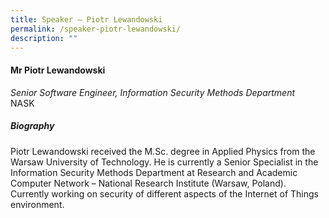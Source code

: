 ```yaml
---
title: Speaker – Piotr Lewandowski
permalink: /speaker-piotr-lewandowski/
description: ""
---
```

#### **Mr Piotr Lewandowski**

*Senior Software Engineer, Information Security Methods Department*  
NASK 

##### **Biography**
Piotr Lewandowski received the M.Sc. degree in Applied Physics from the Warsaw University of Technology. He is currently a Senior Specialist in the Information Security Methods Department at Research and Academic Computer Network – National Research Institute (Warsaw, Poland). Currently working on security of different aspects of the Internet of Things environment.